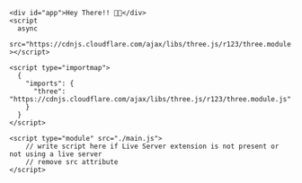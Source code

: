 
    <div id="app">Hey There!! 👋👋</div>
    <script
      async
      src="https://cdnjs.cloudflare.com/ajax/libs/three.js/r123/three.module.js"
    ></script>

    <script type="importmap">
      {
        "imports": {
          "three": "https://cdnjs.cloudflare.com/ajax/libs/three.js/r123/three.module.js"
        }
      }
    </script>

    <script type="module" src="./main.js">
        // write script here if Live Server extension is not present or not using a live server
        // remove src attribute
    </script>
    
